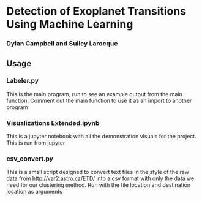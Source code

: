 # Detection of Exoplanet Transitions Using Machine Learning
### Dylan Campbell and Sulley Larocque

## Usage
### Labeler.py
This is the main program, run to see an example output from the main function. Comment out the main function to use it as an import to another program

### Visualizations Extended.ipynb
This is a jupyter notebook with all the demonstration visuals for the project. This is run from jupyter

### csv_convert.py
This is a small script designed to convert text files in the style of the raw data from http://var2.astro.cz/ETD/ into a csv format with only the data we need for our clustering method. Run with the file location and destination location as arguments

